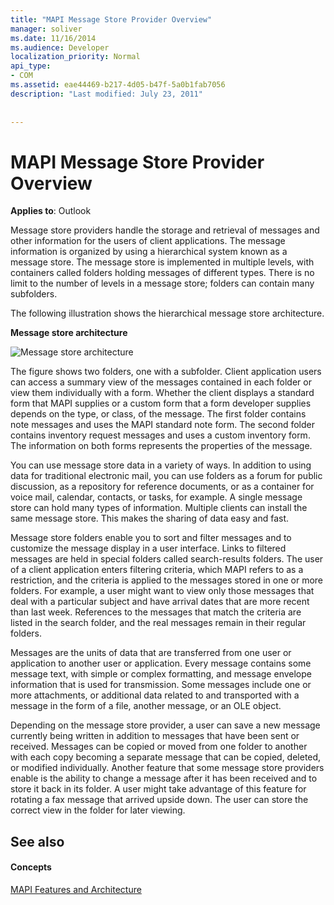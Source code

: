 ```yaml
---
title: "MAPI Message Store Provider Overview"
manager: soliver
ms.date: 11/16/2014
ms.audience: Developer
localization_priority: Normal
api_type:
- COM
ms.assetid: eae44469-b217-4d05-b47f-5a0b1fab7056
description: "Last modified: July 23, 2011"
 
 
---
```


# MAPI Message Store Provider Overview

  
  
**Applies to**: Outlook 
  
Message store providers handle the storage and retrieval of messages and other information for the users of client applications. The message information is organized by using a hierarchical system known as a message store. The message store is implemented in multiple levels, with containers called folders holding messages of different types. There is no limit to the number of levels in a message store; folders can contain many subfolders. 
  
The following illustration shows the hierarchical message store architecture.
  
 **Message store architecture**
  
![Message store architecture](media/amapi_03.gif)
  
The figure shows two folders, one with a subfolder. Client application users can access a summary view of the messages contained in each folder or view them individually with a form. Whether the client displays a standard form that MAPI supplies or a custom form that a form developer supplies depends on the type, or class, of the message. The first folder contains note messages and uses the MAPI standard note form. The second folder contains inventory request messages and uses a custom inventory form. The information on both forms represents the properties of the message.
  
You can use message store data in a variety of ways. In addition to using data for traditional electronic mail, you can use folders as a forum for public discussion, as a repository for reference documents, or as a container for voice mail, calendar, contacts, or tasks, for example. A single message store can hold many types of information. Multiple clients can install the same message store. This makes the sharing of data easy and fast. 
  
Message store folders enable you to sort and filter messages and to customize the message display in a user interface. Links to filtered messages are held in special folders called search-results folders. The user of a client application enters filtering criteria, which MAPI refers to as a restriction, and the criteria is applied to the messages stored in one or more folders. For example, a user might want to view only those messages that deal with a particular subject and have arrival dates that are more recent than last week. References to the messages that match the criteria are listed in the search folder, and the real messages remain in their regular folders.
  
Messages are the units of data that are transferred from one user or application to another user or application. Every message contains some message text, with simple or complex formatting, and message envelope information that is used for transmission. Some messages include one or more attachments, or additional data related to and transported with a message in the form of a file, another message, or an OLE object. 
  
Depending on the message store provider, a user can save a new message currently being written in addition to messages that have been sent or received. Messages can be copied or moved from one folder to another with each copy becoming a separate message that can be copied, deleted, or modified individually. Another feature that some message store providers enable is the ability to change a message after it has been received and to store it back in its folder. A user might take advantage of this feature for rotating a fax message that arrived upside down. The user can store the correct view in the folder for later viewing. 
  
## See also

#### Concepts

[MAPI Features and Architecture](mapi-features-and-architecture.md)


